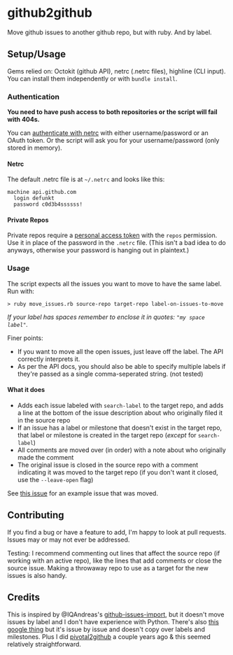 # github2github
Move github issues to another github repo, but with ruby. And by label.

## Setup/Usage
Gems relied on: Octokit (github API), netrc (.netrc files), highline (CLI input). You can install them independently or with `bundle install`.

### Authentication
**You need to have push access to both repositories or the script will fail with 404s.**

You can [authenticate with netrc](https://github.com/octokit/octokit.rb#using-a-netrc-file) with either username/password or an OAuth token. Or the script will ask you for your username/password (only stored in memory).

#### Netrc
The default .netrc file is at `~/.netrc` and looks like this:
````
machine api.github.com
  login defunkt
  password c0d3b4ssssss!
````

#### Private Repos
Private repos require a [personal access token](https://github.com/blog/1509-personal-api-tokens) with the `repos` permission. Use it in place of the password in the `.netrc` file. (This isn't a bad idea to do anyways, otherwise your password is hanging out in plaintext.)

### Usage
The script expects all the issues you want to move to have the same label. Run with:
````
> ruby move_issues.rb source-repo target-repo label-on-issues-to-move
````
*If your label has spaces remember to enclose it in quotes: `"my space label"`.*

Finer points:
* If you want to move all the open issues, just leave off the label. The API correctly interprets it.
* As per the API docs, you should also be able to specify multiple labels if they're passed as a single comma-seperated string. (not tested)

#### What it does
* Adds each issue labeled with `search-label` to the target repo, and adds a line at the bottom of the issue description about who originally filed it in the source repo
* If an issue has a label or milestone that doesn't exist in the target repo, that label or milestone is created in the target repo (*except* for `search-label`)
* All comments are moved over (in order) with a note about who originally made the comment
* The original issue is closed in the source repo with a comment indicating it was moved to the target repo (if you don't want it closed, use the `--leave-open` flag)

See [this issue](https://github.com/codeforamerica/nola-2016-fellows/issues/61) for an example issue that was moved.

## Contributing
If you find a bug or have a feature to add, I'm happy to look at pull requests. Issues may or may not ever be addressed.

Testing: I recommend commenting out lines that affect the source repo (if working with an active repo), like the lines that add comments or close the source issue. Making a throwaway repo to use as a target for the new issues is also handy.

## Credits
This is inspired by @IQAndreas's [github-issues-import](https://github.com/IQAndreas/github-issues-import), but it doesn't move issues by label and I don't have experience with Python. There's also [this google thing](https://github-issue-mover.appspot.com/) but it's issue by issue and doesn't copy over labels and milestones. Plus I did [pivotal2github](https://github.com/antislice/pivotal2github) a couple years ago & this seemed relatively straightforward.
